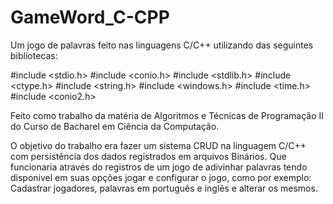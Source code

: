 # GameWord_C-CPP
Um jogo de palavras feito nas linguagens C/C++ utilizando das seguintes bibliotecas:

#include <stdio.h>
#include <conio.h>
#include <stdlib.h>
#include <ctype.h>
#include <string.h>
#include <windows.h>
#include <time.h>
#include <conio2.h>

Feito como trabalho da matéria de Algoritmos e Técnicas de Programação II do Curso de Bacharel em Ciência da Computação.

O objetivo do trabalho era fazer um sistema CRUD na linguagem C/C++ com persistência dos dados registrados em arquivos Binários.
Que funcionaria através do registros de um jogo de adivinhar palavras tendo disponivel em suas opções jogar e configurar o jogo,
como por exemplo: Cadastrar jogadores, palavras em português e inglês e alterar os mesmos.

